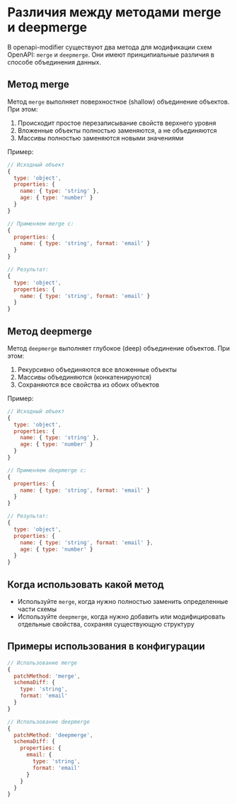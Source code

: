 # Различия между методами merge и deepmerge

В openapi-modifier существуют два метода для модификации схем OpenAPI: `merge` и `deepmerge`. Они имеют принципиальные различия в способе объединения данных.

## Метод merge

Метод `merge` выполняет поверхностное (shallow) объединение объектов. При этом:

1. Происходит простое перезаписывание свойств верхнего уровня
2. Вложенные объекты полностью заменяются, а не объединяются
3. Массивы полностью заменяются новыми значениями

Пример:
```javascript
// Исходный объект
{
  type: 'object',
  properties: {
    name: { type: 'string' },
    age: { type: 'number' }
  }
}

// Применяем merge с:
{
  properties: {
    name: { type: 'string', format: 'email' }
  }
}

// Результат:
{
  type: 'object',
  properties: {
    name: { type: 'string', format: 'email' }
  }
}
```

## Метод deepmerge

Метод `deepmerge` выполняет глубокое (deep) объединение объектов. При этом:

1. Рекурсивно объединяются все вложенные объекты
2. Массивы объединяются (конкатенируются)
3. Сохраняются все свойства из обоих объектов

Пример:
```javascript
// Исходный объект
{
  type: 'object',
  properties: {
    name: { type: 'string' },
    age: { type: 'number' }
  }
}

// Применяем deepmerge с:
{
  properties: {
    name: { type: 'string', format: 'email' }
  }
}

// Результат:
{
  type: 'object',
  properties: {
    name: { type: 'string', format: 'email' },
    age: { type: 'number' }
  }
}
```

## Когда использовать какой метод

- Используйте `merge`, когда нужно полностью заменить определенные части схемы
- Используйте `deepmerge`, когда нужно добавить или модифицировать отдельные свойства, сохраняя существующую структуру

## Примеры использования в конфигурации

```javascript
// Использование merge
{
  patchMethod: 'merge',
  schemaDiff: {
    type: 'string',
    format: 'email'
  }
}

// Использование deepmerge
{
  patchMethod: 'deepmerge',
  schemaDiff: {
    properties: {
      email: {
        type: 'string',
        format: 'email'
      }
    }
  }
}
``` 